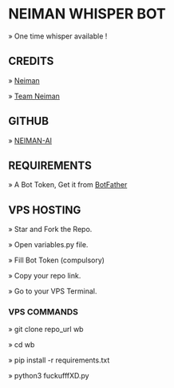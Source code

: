 # NEIMAN WHISPER BOT
» One time whisper available !

## CREDITS

» [Neiman](https://t.me/fuckufffXD)

» [Team Neiman](https://t.me/Neiman_x_support)

## GITHUB

» [NEIMAN-AI](https://github.com/NEIMAN-AI)

## REQUIREMENTS

» A Bot Token, Get it from [BotFather](https://t.me/BOTFATHER)

## VPS HOSTING

» Star and Fork the Repo.

» Open variables.py file.

» Fill Bot Token (compulsory)

» Copy your repo link.

» Go to your VPS Terminal.

### VPS COMMANDS

» git clone repo_url wb

» cd wb

» pip install -r requirements.txt

» python3 fuckufffXD.py
